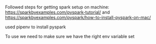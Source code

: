Followed steps for getting spark setup on machine:
https://sparkbyexamples.com/pyspark-tutorial/
and
https://sparkbyexamples.com/pyspark/how-to-install-pyspark-on-mac/

used pipenv to install pyspark

To use we need to make sure we have the right env variable set


